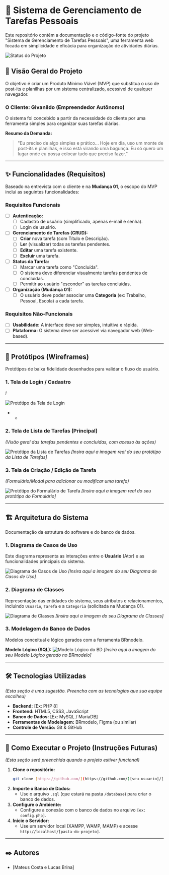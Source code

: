 # 🚀 Sistema de Gerenciamento de Tarefas Pessoais

Este repositório contém a documentação e o código-fonte do projeto "Sistema de Gerenciamento de Tarefas Pessoais", uma ferramenta web focada em simplicidade e eficácia para organização de atividades diárias.

![Status do Projeto](https://img.shields.io/badge/status-em_desenvolvimento-yellow)

## 🎯 Visão Geral do Projeto

O objetivo é criar um Produto Mínimo Viável (MVP) que substitua o uso de post-its e planilhas por um sistema centralizado, acessível de qualquer navegador.

### O Cliente: Givanildo (Empreendedor Autônomo)

O sistema foi concebido a partir da necessidade do cliente por uma ferramenta simples para organizar suas tarefas diárias.

**Resumo da Demanda:**
> "Eu preciso de algo simples e prático... Hoje em dia, uso um monte de post-its e planilhas, e isso está virando uma bagunça. Eu só quero um lugar onde eu possa colocar tudo que preciso fazer."

---

## ✨ Funcionalidades (Requisitos)

Baseado na entrevista com o cliente e na **Mudança 01**, o escopo do MVP inclui as seguintes funcionalidades:

### Requisitos Funcionais

-   [ ] **Autenticação:**
    -   [ ] Cadastro de usuário (simplificado, apenas e-mail e senha).
    -   [ ] Login de usuário.
-   [ ] **Gerenciamento de Tarefas (CRUD):**
    -   [ ] **Criar** nova tarefa (com Título e Descrição).
    -   [ ] **Ler** (visualizar) todas as tarefas pendentes.
    -   [ ] **Editar** uma tarefa existente.
    -   [ ] **Excluir** uma tarefa.
-   [ ] **Status da Tarefa:**
    -   [ ] Marcar uma tarefa como "Concluída".
    -   [ ] O sistema deve diferenciar visualmente tarefas pendentes de concluídas.
    -   [ ] Permitir ao usuário "esconder" as tarefas concluídas.
-   [ ] **Organização (Mudança 01):**
    -   [ ] O usuário deve poder associar uma **Categoria** (ex: Trabalho, Pessoal, Escola) a cada tarefa.

### Requisitos Não-Funcionais

-   [ ] **Usabilidade:** A interface deve ser simples, intuitiva e rápida.
-   [ ] **Plataforma:** O sistema deve ser acessível via navegador web (Web-based).

---

## 🎨 Protótipos (Wireframes)

Protótipos de baixa fidelidade desenhados para validar o fluxo do usuário.

### 1. Tela de Login / Cadastro
*!*

![Protótipo da Tela de Login]([https://via.placeholder.com/600x400.png?text=Protótipo+Tela+de+Login/Cadastro](https://www.canva.com/design/DAGxN9A0gtU/-yH1Q8g5h1RBcUZgO3oezg/edit?utm_content=DAGxN9A0gtU&utm_campaign=designshare&utm_medium=link2&utm_source=sharebutton))
*  *

### 2. Tela de Lista de Tarefas (Principal)
*(Visão geral das tarefas pendentes e concluídas, com acesso às ações)*

![Protótipo da Lista de Tarefas](https://via.placeholder.com/600x400.png?text=Protótipo+Lista+de+Tarefas)
*[Insira aqui a imagem real do seu protótipo da Lista de Tarefas]*

### 3. Tela de Criação / Edição de Tarefa
*(Formulário/Modal para adicionar ou modificar uma tarefa)*

![Protótipo do Formulário de Tarefa](https://via.placeholder.com/600x400.png?text=Protótipo+Formulário+de+Tarefa)
*[Insira aqui a imagem real do seu protótipo do Formulário]*

---

## 🏗️ Arquitetura do Sistema

Documentação da estrutura do software e do banco de dados.

### 1. Diagrama de Casos de Uso

Este diagrama representa as interações entre o **Usuário** (Ator) e as funcionalidades principais do sistema.

![Diagrama de Casos de Uso](https://via.placeholder.com/600x400.png?text=Diagrama+de+Casos+de+Uso)
*[Insira aqui a imagem do seu Diagrama de Casos de Uso]*

### 2. Diagrama de Classes

Representação das entidades do sistema, seus atributos e relacionamentos, incluindo `Usuario`, `Tarefa` e a `Categoria` (solicitada na Mudança 01).

![Diagrama de Classes](https://via.placeholder.com/600x400.png?text=Diagrama+de+Classes)
*[Insira aqui a imagem do seu Diagrama de Classes]*

### 3. Modelagem do Banco de Dados

Modelos conceitual e lógico gerados com a ferramenta BRmodelo.

**Modelo Lógico (SQL):**
![Modelo Lógico do BD](https://via.placeholder.com/600x400.png?text=Modelo+Lógico+do+Banco+de+Dados)
*[Insira aqui a imagem do seu Modelo Lógico gerado no BRmodelo]*

---

## 🛠️ Tecnologias Utilizadas

*(Esta seção é uma sugestão. Preencha com as tecnologias que sua equipe escolheu)*

* **Backend:** [Ex: PHP 8]
* **Frontend:** HTML5, CSS3, JavaScript
* **Banco de Dados:** [Ex: MySQL / MariaDB]
* **Ferramentas de Modelagem:** BRmodelo, Figma (ou similar)
* **Controle de Versão:** Git & GitHub

---

## 🚀 Como Executar o Projeto (Instruções Futuras)

*(Esta seção será preenchida quando o projeto estiver funcional)*

1.  **Clone o repositório:**
    ```bash
    git clone [https://github.com/](https://github.com/)[seu-usuario]/[nome-do-repositorio].git
    ```
2.  **Importe o Banco de Dados:**
    * Use o arquivo `.sql` (que estará na pasta `/database`) para criar o banco de dados.
3.  **Configure o Ambiente:**
    * Configure a conexão com o banco de dados no arquivo `[ex: config.php]`.
4.  **Inicie o Servidor:**
    * Use um servidor local (XAMPP, WAMP, MAMP) e acesse `http://localhost/[pasta-do-projeto]`.

---

## ✒️ Autores

* [Mateus Costa e Lucas Brina]
